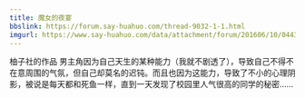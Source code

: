 ```yaml
---
title: 魔女的夜宴
bbslink: https://forum.say-huahuo.com/thread-9032-1-1.html
imgurl: https://www.say-huahuo.com/data/attachment/forum/201606/10/044339tyil0kayin4mekfp.bmp
---
```


柚子社的作品
男主角因为自己天生的某种能力（我就不剧透了），导致自己不得不在意周围的气氛，但自己却莫名的迟钝。而且也因为这能力，导致了不小的心理阴影，被说是每天都和死鱼一样，直到一天发现了校园里人气很高的同学的秘密……<!--more-->
